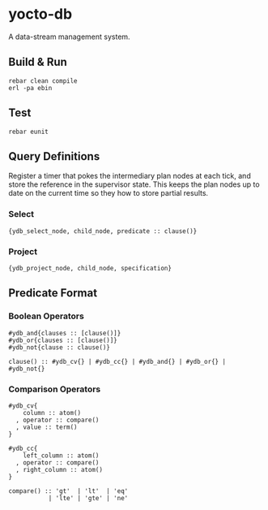 yocto-db
========

A data-stream management system.

Build & Run
-----------

    rebar clean compile
    erl -pa ebin


Test
----

    rebar eunit

Query Definitions
-----------------

Register a timer that pokes the intermediary plan nodes at each tick,
and store the reference in the supervisor state. This keeps the plan
nodes up to date on the current time so they how to store partial
results.

### Select

    {ydb_select_node, child_node, predicate :: clause()}

### Project

    {ydb_project_node, child_node, specification}

Predicate Format
----------------

### Boolean Operators

    #ydb_and{clauses :: [clause()]}
    #ydb_or{clauses :: [clause()]}
    #ydb_not{clause :: clause()}

    clause() :: #ydb_cv{} | #ydb_cc{} | #ydb_and{} | #ydb_or{} | #ydb_not{}

### Comparison Operators

    #ydb_cv{
        column :: atom()
      , operator :: compare()
      , value :: term()
    }

    #ydb_cc{
        left_column :: atom()
      , operator :: compare()
      , right_column :: atom()
    }

    compare() :: 'gt'  | 'lt'  | 'eq'
               | 'lte' | 'gte' | 'ne'
